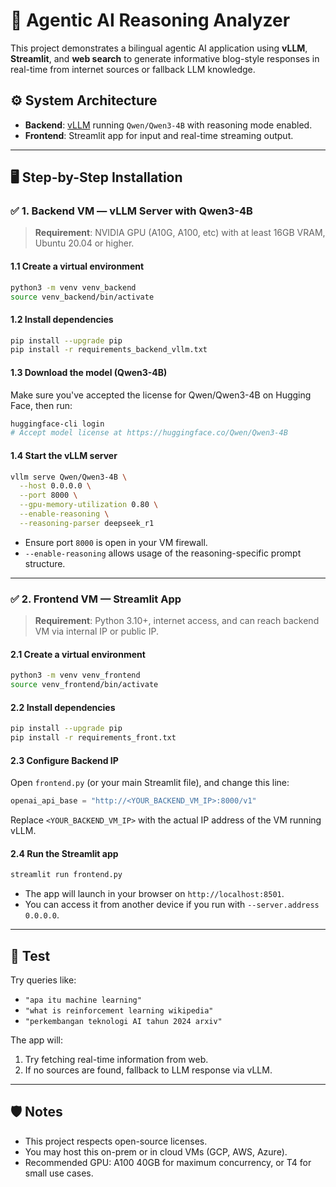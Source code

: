 # 🧠 Agentic AI Reasoning Analyzer

This project demonstrates a bilingual agentic AI application using **vLLM**, **Streamlit**, and **web search** to generate informative blog-style responses in real-time from internet sources or fallback LLM knowledge.

## ⚙️ System Architecture

- **Backend**: [vLLM](https://github.com/vllm-project/vllm) running `Qwen/Qwen3-4B` with reasoning mode enabled.
- **Frontend**: Streamlit app for input and real-time streaming output.

---

## 🖥️ Step-by-Step Installation

### ✅ 1. **Backend VM** — vLLM Server with Qwen3-4B

> **Requirement**: NVIDIA GPU (A10G, A100, etc) with at least 16GB VRAM, Ubuntu 20.04 or higher.

#### 1.1 Create a virtual environment

```bash
python3 -m venv venv_backend
source venv_backend/bin/activate
```

#### 1.2 Install dependencies

```bash
pip install --upgrade pip
pip install -r requirements_backend_vllm.txt
```

#### 1.3 Download the model (Qwen3-4B)

Make sure you've accepted the license for Qwen/Qwen3-4B on Hugging Face, then run:

```bash
huggingface-cli login
# Accept model license at https://huggingface.co/Qwen/Qwen3-4B
```

#### 1.4 Start the vLLM server

```bash
vllm serve Qwen/Qwen3-4B \
  --host 0.0.0.0 \
  --port 8000 \
  --gpu-memory-utilization 0.80 \
  --enable-reasoning \
  --reasoning-parser deepseek_r1
```

- Ensure port `8000` is open in your VM firewall.
- `--enable-reasoning` allows usage of the reasoning-specific prompt structure.

---

### ✅ 2. **Frontend VM** — Streamlit App

> **Requirement**: Python 3.10+, internet access, and can reach backend VM via internal IP or public IP.

#### 2.1 Create a virtual environment

```bash
python3 -m venv venv_frontend
source venv_frontend/bin/activate
```

#### 2.2 Install dependencies

```bash
pip install --upgrade pip
pip install -r requirements_front.txt
```

#### 2.3 Configure Backend IP

Open `frontend.py` (or your main Streamlit file), and change this line:

```python
openai_api_base = "http://<YOUR_BACKEND_VM_IP>:8000/v1"
```

Replace `<YOUR_BACKEND_VM_IP>` with the actual IP address of the VM running vLLM.

#### 2.4 Run the Streamlit app

```bash
streamlit run frontend.py
```

- The app will launch in your browser on `http://localhost:8501`.
- You can access it from another device if you run with `--server.address 0.0.0.0`.

---

## 🧪 Test

Try queries like:

- `"apa itu machine learning"`  
- `"what is reinforcement learning wikipedia"`  
- `"perkembangan teknologi AI tahun 2024 arxiv"`

The app will:
1. Try fetching real-time information from web.
2. If no sources are found, fallback to LLM response via vLLM.

---

## 🛡️ Notes

- This project respects open-source licenses.
- You may host this on-prem or in cloud VMs (GCP, AWS, Azure).
- Recommended GPU: A100 40GB for maximum concurrency, or T4 for small use cases.